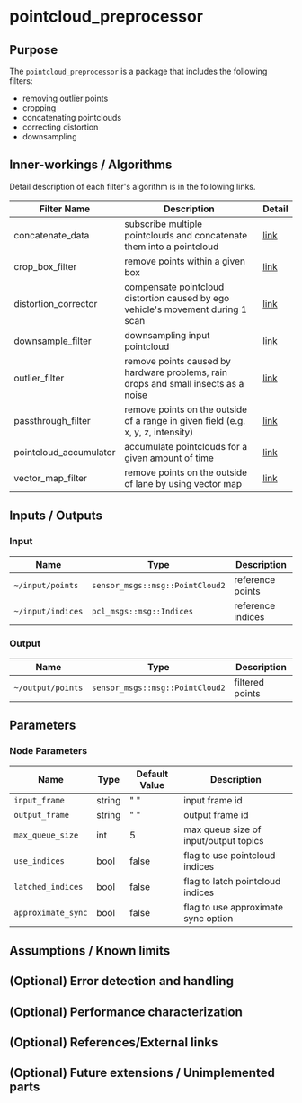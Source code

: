 # pointcloud_preprocessor

## Purpose

The `pointcloud_preprocessor` is a package that includes the following filters:

- removing outlier points
- cropping
- concatenating pointclouds
- correcting distortion
- downsampling

## Inner-workings / Algorithms

Detail description of each filter's algorithm is in the following links.

| Filter Name            | Description                                                                        | Detail                                 |
| ---------------------- | ---------------------------------------------------------------------------------- | -------------------------------------- |
| concatenate_data       | subscribe multiple pointclouds and concatenate them into a pointcloud              | [link](docs/concatenate-data.md)       |
| crop_box_filter        | remove points within a given box                                                   | [link](docs/crop-box-filter.md)        |
| distortion_corrector   | compensate pointcloud distortion caused by ego vehicle's movement during 1 scan    | [link](docs/distortion-corrector.md)   |
| downsample_filter      | downsampling input pointcloud                                                      | [link](docs/downsample-filter.md)      |
| outlier_filter         | remove points caused by hardware problems, rain drops and small insects as a noise | [link](docs/outlier-filter.md)         |
| passthrough_filter     | remove points on the outside of a range in given field (e.g. x, y, z, intensity)   | [link](docs/passthrough-filter.md)     |
| pointcloud_accumulator | accumulate pointclouds for a given amount of time                                  | [link](docs/pointcloud-accumulator.md) |
| vector_map_filter      | remove points on the outside of lane by using vector map                           | [link](docs/vector-map-filter.md)      |

## Inputs / Outputs

### Input

| Name              | Type                            | Description       |
| ----------------- | ------------------------------- | ----------------- |
| `~/input/points`  | `sensor_msgs::msg::PointCloud2` | reference points  |
| `~/input/indices` | `pcl_msgs::msg::Indices`        | reference indices |

### Output

| Name              | Type                            | Description     |
| ----------------- | ------------------------------- | --------------- |
| `~/output/points` | `sensor_msgs::msg::PointCloud2` | filtered points |

## Parameters

### Node Parameters

| Name               | Type   | Default Value | Description                           |
| ------------------ | ------ | ------------- | ------------------------------------- |
| `input_frame`      | string | " "           | input frame id                        |
| `output_frame`     | string | " "           | output frame id                       |
| `max_queue_size`   | int    | 5             | max queue size of input/output topics |
| `use_indices`      | bool   | false         | flag to use pointcloud indices        |
| `latched_indices`  | bool   | false         | flag to latch pointcloud indices      |
| `approximate_sync` | bool   | false         | flag to use approximate sync option   |

## Assumptions / Known limits

## (Optional) Error detection and handling

## (Optional) Performance characterization

## (Optional) References/External links

## (Optional) Future extensions / Unimplemented parts

